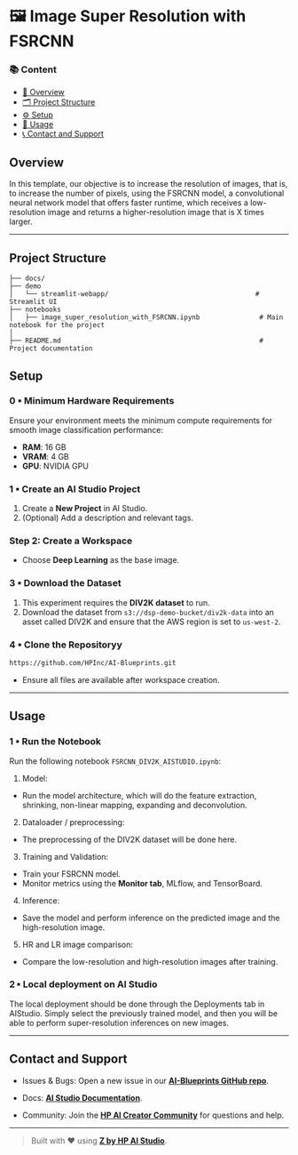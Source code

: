 # 🖼️ Image Super Resolution with FSRCNN

### 📚 Content

* [🧠 Overview](#overview)
* [🗂 Project Structure](#project-structure)
* [⚙️ Setup](#setup)
* [🚀 Usage](#usage)
* [📞 Contact and Support](#contact-and-support)

 ## Overview

In this template, our objective is to increase the resolution of images, that is, to increase the number of pixels, using the FSRCNN model, a convolutional neural network model that offers faster runtime, which receives a low-resolution image and returns a higher-resolution image that is X times larger.

 ---
 ## Project Structure

 ```
├── docs/      
├── demo
│   └── streamlit-webapp/                                     # Streamlit UI
├── notebooks
│   ├── image_super_resolution_with_FSRCNN.ipynb               # Main notebook for the project
│
├── README.md                                                  # Project documentation
```

 ## Setup

### 0 ▪ Minimum Hardware Requirements

Ensure your environment meets the minimum compute requirements for smooth image classification performance:

- **RAM**: 16 GB  
- **VRAM**: 4 GB  
- **GPU**: NVIDIA GPU

### 1 ▪ Create an AI Studio Project 
1. Create a **New Project** in AI Studio.   
2. (Optional) Add a description and relevant tags. 

### Step 2: Create a Workspace  

- Choose **Deep Learning** as the base image.

### 3 ▪ Download the Dataset
1. This experiment requires the **DIV2K dataset** to run.
2. Download the dataset from `s3://dsp-demo-bucket/div2k-data` into an asset called DIV2K and ensure that the AWS region is set to ```us-west-2```.

### 4 ▪ Clone the Repositoryy

```bash
https://github.com/HPInc/AI-Blueprints.git
```

- Ensure all files are available after workspace creation.

---

## Usage

### 1 ▪ Run the Notebook
Run the following notebook `FSRCNN_DIV2K_AISTUDIO.ipynb`:
1. Model:
- Run the model architecture, which will do the feature extraction, shrinking, non-linear mapping, expanding and deconvolution.
2. Dataloader / preprocessing:
- The preprocessing of the DIV2K dataset will be done here.
3. Training and Validation:
- Train your FSRCNN model.
- Monitor metrics using the **Monitor tab**, MLflow, and TensorBoard.
4. Inference:
- Save the model and perform inference on the predicted image and the high-resolution image.
5. HR and LR image comparison:
- Compare the low-resolution and high-resolution images after training.

### 2 ▪ Local deployment on AI Studio

The local deployment should be done through the Deployments tab in AIStudio. Simply select the previously trained model, and then you will be able to perform super-resolution inferences on new images.

---

## Contact and Support

- Issues & Bugs: Open a new issue in our [**AI-Blueprints GitHub repo**](https://github.com/HPInc/AI-Blueprints).

- Docs: [**AI Studio Documentation**](https://zdocs.datascience.hp.com/docs/aistudio/overview).

- Community: Join the [**HP AI Creator Community**](https://community.datascience.hp.com/) for questions and help.

---

> Built with ❤️ using [**Z by HP AI Studio**](https://www.hp.com/us-en/workstations/ai-studio.html).